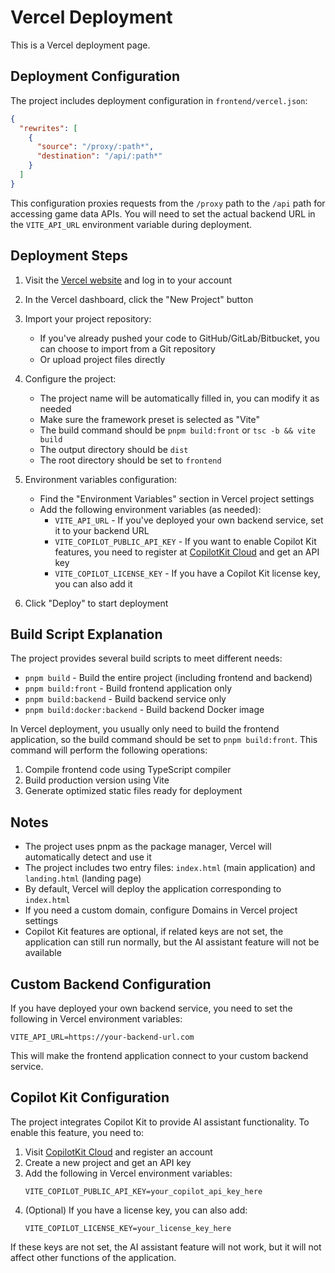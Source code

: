 # Vercel Deployment

This is a Vercel deployment page.

## Deployment Configuration

The project includes deployment configuration in `frontend/vercel.json`:

```json
{
  "rewrites": [
    {
      "source": "/proxy/:path*",
      "destination": "/api/:path*"
    }
  ]
}
```

This configuration proxies requests from the `/proxy` path to the `/api` path for accessing game data APIs. You will need to set the actual backend URL in the `VITE_API_URL` environment variable during deployment.

## Deployment Steps

1. Visit the [Vercel website](https://vercel.com) and log in to your account

2. In the Vercel dashboard, click the "New Project" button

3. Import your project repository:
   - If you've already pushed your code to GitHub/GitLab/Bitbucket, you can choose to import from a Git repository
   - Or upload project files directly

4. Configure the project:
   - The project name will be automatically filled in, you can modify it as needed
   - Make sure the framework preset is selected as "Vite"
   - The build command should be `pnpm build:front` or `tsc -b && vite build`
   - The output directory should be `dist`
   - The root directory should be set to `frontend`

5. Environment variables configuration:
   - Find the "Environment Variables" section in Vercel project settings
   - Add the following environment variables (as needed):
     - `VITE_API_URL` - If you've deployed your own backend service, set it to your backend URL
     - `VITE_COPILOT_PUBLIC_API_KEY` - If you want to enable Copilot Kit features, you need to register at [CopilotKit Cloud](https://cloud.copilotkit.ai) and get an API key
     - `VITE_COPILOT_LICENSE_KEY` - If you have a Copilot Kit license key, you can also add it

6. Click "Deploy" to start deployment

## Build Script Explanation

The project provides several build scripts to meet different needs:

- `pnpm build` - Build the entire project (including frontend and backend)
- `pnpm build:front` - Build frontend application only
- `pnpm build:backend` - Build backend service only
- `pnpm build:docker:backend` - Build backend Docker image

In Vercel deployment, you usually only need to build the frontend application, so the build command should be set to `pnpm build:front`. This command will perform the following operations:

1. Compile frontend code using TypeScript compiler
2. Build production version using Vite
3. Generate optimized static files ready for deployment

## Notes

- The project uses pnpm as the package manager, Vercel will automatically detect and use it
- The project includes two entry files: `index.html` (main application) and `landing.html` (landing page)
- By default, Vercel will deploy the application corresponding to `index.html`
- If you need a custom domain, configure Domains in Vercel project settings
- Copilot Kit features are optional, if related keys are not set, the application can still run normally, but the AI assistant feature will not be available

## Custom Backend Configuration

If you have deployed your own backend service, you need to set the following in Vercel environment variables:

```
VITE_API_URL=https://your-backend-url.com
```

This will make the frontend application connect to your custom backend service.

## Copilot Kit Configuration

The project integrates Copilot Kit to provide AI assistant functionality. To enable this feature, you need to:

1. Visit [CopilotKit Cloud](https://cloud.copilotkit.ai) and register an account
2. Create a new project and get an API key
3. Add the following in Vercel environment variables:
   ```
   VITE_COPILOT_PUBLIC_API_KEY=your_copilot_api_key_here
   ```
4. (Optional) If you have a license key, you can also add:
   ```
   VITE_COPILOT_LICENSE_KEY=your_license_key_here
   ```

If these keys are not set, the AI assistant feature will not work, but it will not affect other functions of the application.
